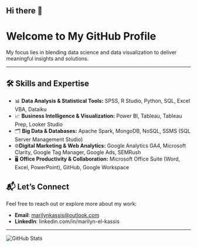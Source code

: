 ## Hi there 👋

# Welcome to My GitHub Profile 

My focus lies in blending data science and data visualization to deliver meaningful insights and solutions.

---
<!--## 🛠 Skills and Expertise

### 📊 **Data Analysis & Statistical Tools**
![SPSS](https://img.shields.io/badge/Tool-SPSS-blue)
![R Studio](https://img.shields.io/badge/Tool-R%20Studio-blue)
![Python](https://img.shields.io/badge/Language-Python-blue)
![SQL](https://img.shields.io/badge/Language-SQL-blue)
![Excel VBA](https://img.shields.io/badge/Skill-Excel%20VBA-blue)
![Dataiku](https://img.shields.io/badge/Tool-Dataiku-blue)

### 📈 **Business Intelligence & Visualization**
![Power BI](https://img.shields.io/badge/Tool-Power%20BI-yellow)
![Tableau](https://img.shields.io/badge/Tool-Tableau-yellow)
![Tableau Prep](https://img.shields.io/badge/Tool-Tableau%20Prep-yellow)
![Looker Studio](https://img.shields.io/badge/Tool-Looker%20Studio-yellow)

### 🗂️ **Big Data & Databases**
![Apache Spark](https://img.shields.io/badge/Tool-Apache%20Spark-green)
![MongoDB](https://img.shields.io/badge/Database-MongoDB-green)
![NoSQL](https://img.shields.io/badge/Database-NoSQL-green)
![SSMS](https://img.shields.io/badge/Tool-SSMS-green)

### 🌐 **Digital Marketing & Web Analytics**
![Google Analytics GA4](https://img.shields.io/badge/Tool-Google%20Analytics%20GA4-red)
![Microsoft Clarity](https://img.shields.io/badge/Tool-Microsoft%20Clarity-red)
![Google Tag Manager](https://img.shields.io/badge/Tool-Google%20Tag%20Manager-red)
![Google Ads](https://img.shields.io/badge/Tool-Google%20Ads-red)
![SEMRush](https://img.shields.io/badge/Tool-SEMRush-red)

### 🖥️ **Office Productivity & Collaboration**
![Microsoft Office](https://img.shields.io/badge/Skill-Microsoft%20Office-lightgrey)
![GitHub](https://img.shields.io/badge/Tool-GitHub-lightgrey)
![Google Workspace](https://img.shields.io/badge/Tool-Google%20Workspace-lightgrey)-->

## 🛠 Skills and Expertise

- 📊 **Data Analysis & Statistical Tools:**
SPSS, R Studio, Python, SQL, Excel VBA, Dataiku
- 📈 **Business Intelligence & Visualization:**
Power BI, Tableau, Tableau Prep, Looker Studio
- 🗂️ **Big Data & Databases:**
Apache Spark, MongoDB, NoSQL, SSMS (SQL Server Management Studio)
- 🌐**Digital Marketing & Web Analytics:**
Google Analytics GA4, Microsoft Clarity, Google Tag Manager, Google Ads, SEMRush
- 🖥️ **Office Productivity & Collaboration:**
Microsoft Office Suite (Word, Excel, PowerPoint), GitHub, Google Workspace


## 📬 Let’s Connect

Feel free to reach out or explore more about my work:

- **Email**: marilynkassis@outlook.com
- **LinkedIn**: linkedin.com/in/marilyn-el-kassis

---

![GitHub Stats](https://github-readme-stats.vercel.app/api?username=marilynkassis&show_icons=true&theme=radical)


